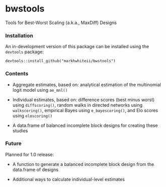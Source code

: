 # bwstools

Tools for Best-Worst Scaling (a.k.a., MaxDiff) Designs

### Installation

An in-development version of this package can be installed using the `devtools` package:

```
devtools::install_github("markhwhiteii/bwstools")
```

### Contents

- Aggregate estimates, based on: analytical estimation of the multinomial logit model using `ae_mnl()`

- Individual estimates, based on: difference scores (best minus worst) using `diffscoring()`, random walks in directed networks using `walkscoring()`, empirical Bayes using `e_bayescoring()`, and Elo scores using `eloscoring()`

- A data.frame of balanced incomplete block designs for creating these studies

### Future

Planned for 1.0 release:

- A function to generate a balanced incomplete block design from the data.frame of designs

- Additional ways to calculate individual-level estimates
